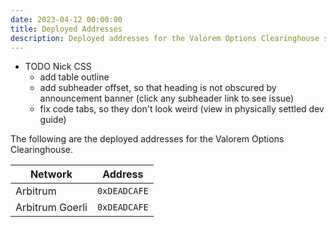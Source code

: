 ```yaml
---
date: 2023-04-12 00:00:00
title: Deployed Addresses
description: Deployed addresses for the Valorem Options Clearinghouse smart contracts.
---
```


- TODO Nick CSS
    - add table outline
    - add subheader offset, so that heading is not obscured by announcement banner (click any subheader link to see issue)
    - fix code tabs, so they don't look weird (view in physically settled dev guide)

The following are the deployed addresses for the Valorem Options Clearinghouse.

| Network            | Address              |
| ------------------ | -------------------- |
| Arbitrum           | `0xDEADCAFE`         |
| Arbitrum Goerli    | `0xDEADCAFE`         |
